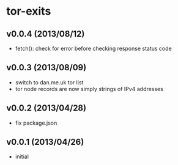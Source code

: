 # tor-exits

## v0.0.4 (2013/08/12)
* fetch(): check for error before checking response status code

## v0.0.3 (2013/08/09)
* switch to dan.me.uk tor list
* tor node records are now simply strings of IPv4 addresses

## v0.0.2 (2013/04/28)
* fix package.json

## v0.0.1 (2013/04/26)
* initial
